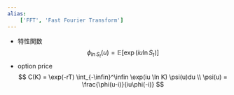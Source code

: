 ```yaml
---
alias:
    ['FFT', 'Fast Fourier Transform']
---
```

- 特性関数
    $$
    \phi_{\ln S_t}(u)=\mathbb E[\exp(i u \ln S_t)] 
    $$
- option price
    $$
    C(K) = \exp(-rT) \int_{-\infin}^\infin \exp(iu \ln K) \psi(u)du \\
    \psi(u) = \frac{\phi(u-i)}{iu\phi(-i)}
    $$